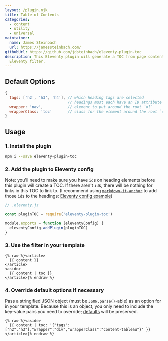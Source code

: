 ```yaml
---
layout: /plugin.njk
title: Table of Contents
categories:
  - content
  - utility
  - universal
maintainer:
  name: James Steinbach
  url: https://jamessteinbach.com/
githubUrl: https://github.com/jdsteinbach/eleventy-plugin-toc
description: This Eleventy plugin will generate a TOC from page content using an
  Eleventy filter.
---
```


## Default Options

```js
{
  tags: ['h2', 'h3', 'h4'], // which heading tags are selected
                            // headings must each have an ID attribute
  wrapper: 'nav',           // element to put around the root `ol`
  wrapperClass: 'toc'       // class for the element around the root `ol`
}
```

## Usage

### 1. Install the plugin

```sh
npm i --save eleventy-plugin-toc
```

### 2. Add the plugin to Eleventy config

Note: you'll need to make sure you have `id`s on heading elements before this plugin will create a TOC. If there aren't `id`s, there will be nothing for links in this TOC to link to. (I recommend using [`markdown-it-anchor`](https://www.npmjs.com/package/markdown-it-anchor) to add those `id`s to the headings: [Eleventy config example](https://github.com/11ty/11ty.io/blob/master/.eleventy.js#L67-L81))

```js
// .eleventy.js

const pluginTOC = require('eleventy-plugin-toc')

module.exports = function (eleventyConfig) {
  eleventyConfig.addPlugin(pluginTOC)
}
```

### 3. Use the filter in your template

```liquid
{% raw %}<article>
  {{ content }}
</article>
<aside>
  {{ content | toc }}
</article>{% endraw %}
```

### 4. Override default options if necessary

Pass a stringified JSON object (must be `JSON.parse()`-able) as an option for in your template. Because this is an object, you only need to include the key-value pairs you need to override; [defaults](#default-options) will be preserved.

```liquid
{% raw %}<aside>
  {{ content | toc: '{"tags":["h2","h3"],"wrapper":"div","wrapperClass":"content-tableau"}' }}
</article>{% endraw %}
```